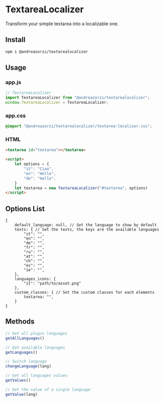 # TextareaLocalizer
Transform your simple textarea into a localizable one.

## Install
```bash
npm i @andreazorzi/textarealocalizer
```

## Usage
### app.js
```javascript
// TextareaLocalizer
import TextareaLocalizer from "@andreazorzi/textarealocalizer";
window.TextareaLocalizer = TextareaLocalizer;
```

### app.css
```css
@import "@andreazorzi/textarealocalizer/textarea-localizer.css";
```

### HTML
```html
<textarea id="textarea"></textarea>

<script>
    let options = {
        "it": "Ciao", 
        "en": "Hello", 
        "de": "Hallo",
    }
    let textarea = new TextareaLocalizer("#textarea", options)
</script>
```

## Options List
```
{
    default_language: null, // Set the language to show by default
    texts: { // Set the texts, the keys are the available languages
        "it": "", 
        "en": "", 
        "de": "",
        "fr": "",
        "ru": "",
        "at": "",
        "ch": "",
        "es": "",
        "ie": "",
    },
    languages_icons: {
        "it": "path/to/asset.png"
    },
    custom_classes: { // Set the custom classes for each elements
        textarea: "",
    }
}
```

## Methods
```js
// Get all plugin languages
getAllLanguages()

// Get available languages
getLanguages()

// Switch language
changeLanguage(lang)

// Get all languages values
getValues()

// Get the value of a single language
getValue(lang)
```
